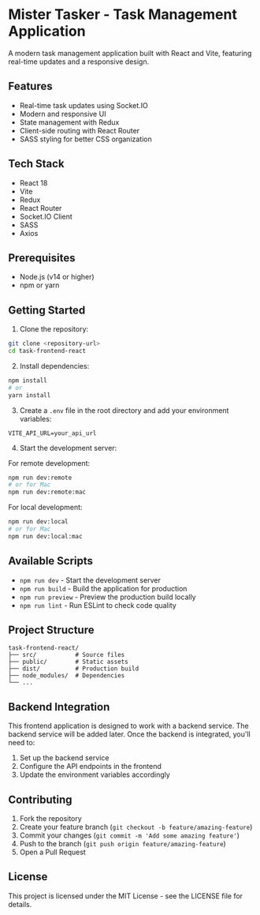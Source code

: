 # Mister Tasker - Task Management Application

A modern task management application built with React and Vite, featuring real-time updates and a responsive design.

## Features

- Real-time task updates using Socket.IO
- Modern and responsive UI
- State management with Redux
- Client-side routing with React Router
- SASS styling for better CSS organization

## Tech Stack

- React 18
- Vite
- Redux
- React Router
- Socket.IO Client
- SASS
- Axios

## Prerequisites

- Node.js (v14 or higher)
- npm or yarn

## Getting Started

1. Clone the repository:
```bash
git clone <repository-url>
cd task-frontend-react
```

2. Install dependencies:
```bash
npm install
# or
yarn install
```

3. Create a `.env` file in the root directory and add your environment variables:
```env
VITE_API_URL=your_api_url
```

4. Start the development server:

For remote development:
```bash
npm run dev:remote
# or for Mac
npm run dev:remote:mac
```

For local development:
```bash
npm run dev:local
# or for Mac
npm run dev:local:mac
```

## Available Scripts

- `npm run dev` - Start the development server
- `npm run build` - Build the application for production
- `npm run preview` - Preview the production build locally
- `npm run lint` - Run ESLint to check code quality

## Project Structure

```
task-frontend-react/
├── src/           # Source files
├── public/        # Static assets
├── dist/          # Production build
├── node_modules/  # Dependencies
└── ...
```

## Backend Integration

This frontend application is designed to work with a backend service. The backend service will be added later. Once the backend is integrated, you'll need to:

1. Set up the backend service
2. Configure the API endpoints in the frontend
3. Update the environment variables accordingly

## Contributing

1. Fork the repository
2. Create your feature branch (`git checkout -b feature/amazing-feature`)
3. Commit your changes (`git commit -m 'Add some amazing feature'`)
4. Push to the branch (`git push origin feature/amazing-feature`)
5. Open a Pull Request

## License

This project is licensed under the MIT License - see the LICENSE file for details.
